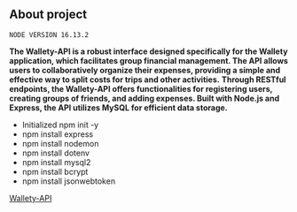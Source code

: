 
## About project
`NODE VERSION 16.13.2`

**The Wallety-API is a robust interface designed specifically for the Wallety application, which facilitates group financial management. The API allows users to collaboratively organize their expenses, providing a simple and effective way to split costs for trips and other activities.**
**Through RESTful endpoints, the Wallety-API offers functionalities for registering users, creating groups of friends, and adding expenses. Built with Node.js and Express, the API utilizes MySQL for efficient data storage.**

- Initialized  npm init -y
- npm install express
- npm install nodemon
- npm install dotenv
- npm install mysql2
- npm install bcrypt
- npm install jsonwebtoken


[Wallety-API](https://wallety-api.vercel.app)